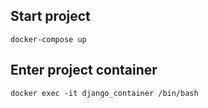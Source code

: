 ## Start project

```
docker-compose up
```


## Enter project container

```
docker exec -it django_container /bin/bash
```